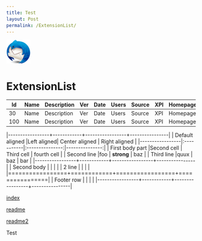 ```yaml
---
title: Test
layout: Post
permalink: /ExtensionList/
---
```

![Thunderbird icon](./images/Thunderbird-icon.png)

# ExtensionList



| Id      | Name | Description | Ver | Date | Users | Source | XPI | Homepage |
| ---- | --- | --- | --- | --- | --- | --- | --- | --- |
| 30 | Name | Description | Ver | Date | Users | Source | XPI | Homepage |
| 100 | Name | Description | Ver | Date | Users | Source | XPI | Homepage |




|-----------------+------------+-----------------+----------------|
| Default aligned |Left aligned| Center aligned  | Right aligned  |
|-----------------|:-----------|:---------------:|---------------:|
| First body part |Second cell | Third cell      | fourth cell    |
| Second line     |foo         | **strong**      | baz            |
| Third line      |quux        | baz             | bar            |
|-----------------+------------+-----------------+----------------|
| Second body     |            |                 |                |
| 2 line          |            |                 |                |
|=================+============+=================+================|
| Footer row      |            |                 |                |
|-----------------+------------+-----------------+----------------|




[index](./index.html)

[readme](./README1.md)

[readme2](./README1.html)

Test

<html>
<style>
.tablelines table, .tablelines td, .tablelines th {
        border: 1px solid black;
        }

table {
	border: 2px solid red;
	border-collapse: collapse;
}
</style>
</html>